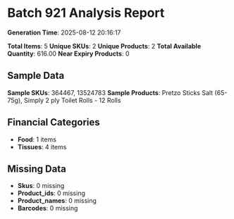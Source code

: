 # Batch 921 Analysis Report

**Generation Time**: 2025-08-12 20:16:17

**Total Items**: 5
**Unique SKUs**: 2
**Unique Products**: 2
**Total Available Quantity**: 616.00
**Near Expiry Products**: 0

## Sample Data
**Sample SKUs**: 364467, 13524783
**Sample Products**: Pretzo Sticks Salt (65-75g), Simply 2 ply Toilet Rolls - 12 Rolls

## Financial Categories
- **Food**: 1 items
- **Tissues**: 4 items

## Missing Data
- **Skus**: 0 missing
- **Product_ids**: 0 missing
- **Product_names**: 0 missing
- **Barcodes**: 0 missing
